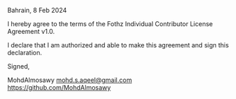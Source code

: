 Bahrain, 8 Feb 2024

I hereby agree to the terms of the Fothz Individual Contributor License
Agreement v1.0.

I declare that I am authorized and able to make this agreement and sign this
declaration.

Signed,

MohdAlmosawy mohd.s.aqeel@gmail.com  https://github.com/MohdAlmosawy
